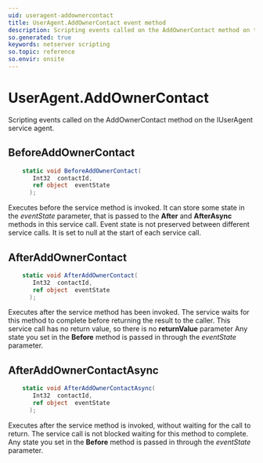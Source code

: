 ```yaml
---
uid: useragent-addownercontact
title: UserAgent.AddOwnerContact event method
description: Scripting events called on the AddOwnerContact method on the UserAgent service agent.
so.generated: true
keywords: netserver scripting
so.topic: reference
so.envir: onsite
---
```

# UserAgent.AddOwnerContact

Scripting events called on the <see cref='M:IUserAgent.AddOwnerContact'>AddOwnerContact</see> method on the <see cref='IUserAgent'>IUserAgent</see>  service agent.

## BeforeAddOwnerContact
```cs
    static void BeforeAddOwnerContact(
       Int32  contactId,
       ref object  eventState
      );
```
Executes before the service method is invoked.
It can store some state in the *eventState* parameter, that is passed to the **After** and **AfterAsync** methods in this service call.
Event state is not preserved between different service calls. It is set to null at the start of each service call.
## AfterAddOwnerContact
```cs
    static void AfterAddOwnerContact(
       Int32  contactId,
       ref object  eventState
      );
```
Executes after the service method has been invoked. The service waits for this method to complete before returning the result to the caller.
This service call has no return value, so there is no **returnValue** parameter
Any state you set in the **Before** method is passed in through the *eventState* parameter.
## AfterAddOwnerContactAsync
```cs
    static void AfterAddOwnerContactAsync(
       Int32  contactId,
       ref object  eventState
      );
```
Executes after the service method is invoked, without waiting for the call to return.
The service call is not blocked waiting for this method to complete.
Any state you set in the **Before** method is passed in through the *eventState* parameter.

